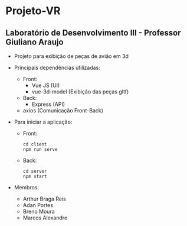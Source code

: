 # Projeto-VR

## Laboratório de Desenvolvimento III - Professor Giuliano Araujo

-   Projeto para exibição de peças de avião em 3d

-   Principais dependências utilizadas:

    -   Front:
        -   Vue JS (UI)
        -   vue-3d-model (Exibição das peças gltf)
    -   Back:
        -   Express (API)
    -   axios (Comunicação Front-Back)

-   Para iniciar a aplicação:

    -   Front:
        ```
        cd client
        npm run serve
        ```
    -   Back:
        ```
        cd server
        npm start
        ```

-   Membros:
    -   Arthur Braga Reis
    -   Adan Portes
    -   Breno Moura
    -   Marcos Alexandre
